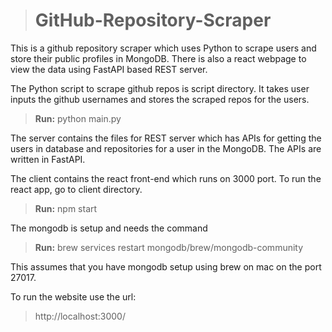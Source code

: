 >  # GitHub-Repository-Scraper
This is a github repository scraper which uses Python to scrape users and store their public profiles in MongoDB. There is also a react webpage to view the data using FastAPI based REST server.

The Python script to scrape github repos is script directory.
It takes user inputs the github usernames and stores the scraped repos for the users.

> **Run:** python main.py

The server contains the files for REST server which has APIs for getting the users in database and repositories for a user in the MongoDB. The APIs are written in FastAPI.

The client contains the react front-end which runs on 3000 port. To run the react app, go to client directory.
> **Run:** npm start

The mongodb is setup and needs the command 
> **Run:** brew services restart mongodb/brew/mongodb-community

This assumes that you have mongodb setup using brew on mac on the port 27017.

To run the website use the url: 
> http://localhost:3000/
